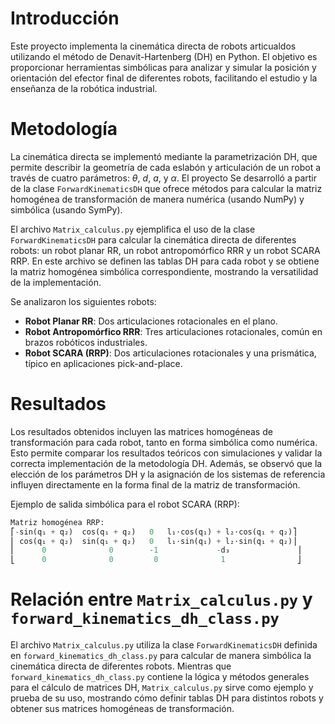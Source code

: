# Introducción

Este proyecto implementa la cinemática directa de robots articualdos utilizando el método de Denavit-Hartenberg (DH) en Python. El objetivo es proporcionar herramientas simbólicas para analizar y simular la posición y orientación del efector final de diferentes robots, facilitando el estudio y la enseñanza de la robótica industrial.

# Metodología

La cinemática directa se implementó mediante la parametrización DH, que permite describir la geometría de cada eslabón y articulación de un robot a través de cuatro parámetros: $\theta$, $d$, $a$, y $\alpha$. El proyecto Se desarrolló a partir de la clase `ForwardKinematicsDH` que ofrece métodos para calcular la matriz homogénea de transformación de manera numérica (usando NumPy) y simbólica (usando SymPy).

El archivo `Matrix_calculus.py` ejemplifica el uso de la clase `ForwardKinematicsDH` para calcular la cinemática directa de diferentes robots: un robot planar RR, un robot antropomórfico RRR y un robot SCARA RRP. En este archivo se definen las tablas DH para cada robot y se obtiene la matriz homogénea simbólica correspondiente, mostrando la versatilidad de la implementación.

Se analizaron los siguientes robots:

- **Robot Planar RR**: Dos articulaciones rotacionales en el plano.
- **Robot Antropomórfico RRR**: Tres articulaciones rotacionales, común en brazos robóticos industriales.
- **Robot SCARA (RRP)**: Dos articulaciones rotacionales y una prismática, típico en aplicaciones pick-and-place.

# Resultados

Los resultados obtenidos incluyen las matrices homogéneas de transformación para cada robot, tanto en forma simbólica como numérica. Esto permite comparar los resultados teóricos con simulaciones y validar la correcta implementación de la metodología DH. Además, se observó que la elección de los parámetros DH y la asignación de los sistemas de referencia influyen directamente en la forma final de la matriz de transformación.

Ejemplo de salida simbólica para el robot SCARA (RRP):

```python
Matriz homogénea RRP:
⎡-sin(q₁ + q₂)  cos(q₁ + q₂)   0   l₁⋅cos(q₁) + l₂⋅cos(q₁ + q₂)⎤
⎢ cos(q₁ + q₂)  sin(q₁ + q₂)   0   l₁⋅sin(q₁) + l₂⋅sin(q₁ + q₂)⎥
⎢      0              0        -1             -d₃               ⎥
⎣      0              0         0              1                ⎦
```

# Relación entre `Matrix_calculus.py` y `forward_kinematics_dh_class.py`

El archivo `Matrix_calculus.py` utiliza la clase `ForwardKinematicsDH` definida en `forward_kinematics_dh_class.py` para calcular de manera simbólica la cinemática directa de diferentes robots. Mientras que `forward_kinematics_dh_class.py` contiene la lógica y métodos generales para el cálculo de matrices DH, `Matrix_calculus.py` sirve como ejemplo y prueba de su uso, mostrando cómo definir tablas DH para distintos robots y obtener sus matrices homogéneas de transformación.
